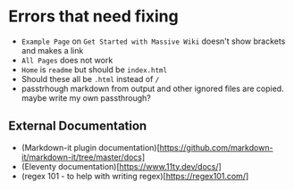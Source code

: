# Errors that need fixing

- `Example Page` on `Get Started with Massive Wiki` doesn't show brackets and makes a link
- `All Pages` does not work
- `Home` is `readme` but should be `index.html`
- Should these all be `.html` instead of `/`
- passtrhough markdown from output and other ignored files are copied. maybe write my own passthrough?

## External Documentation

- (Markdown-it plugin documentation)[https://github.com/markdown-it/markdown-it/tree/master/docs]
- (Eleventy documentation)[https://www.11ty.dev/docs/]
- (regex 101 - to help with writing regex)[https://regex101.com/]
